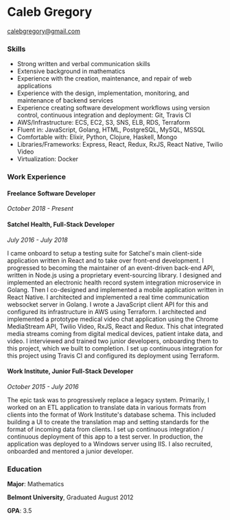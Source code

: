 # Caleb Gregory

calebgregory@gmail.com

### Skills

- Strong written and verbal communication skills
- Extensive background in mathematics
- Experience with the creation, maintenance, and repair of web
  applications
- Experience with the design, implementation, monitoring, and
  maintenance of backend services
- Experience creating software development workflows using version
  control, continuous integration and deployment:  Git, Travis CI
- AWS/Infrastructure: ECS, EC2, S3, SNS, ELB, RDS, Terraform
- Fluent in: JavaScript, Golang, HTML, PostgreSQL, MySQL, MSSQL
- Comfortable with: Elixir, Python, Clojure, Haskell, Mongo
- Libraries/Frameworks: Express, React, Redux, RxJS, React Native, Twilio Video
- Virtualization: Docker

### Work Experience

#### Freelance Software Developer
_October 2018 - Present_

#### Satchel Health, Full-Stack Developer
_July 2016 - July 2018_

I came onboard to setup a testing suite for Satchel's main client-side
application written in React and to take over front-end development.  I
progressed to becoming the maintainer of an event-driven back-end API,
written in Node.js using a proprietary event-sourcing library.  I
designed and implemented an electronic health record system integration
microservice in Golang.  Then I co-designed and implemented a mobile
application written in React Native.  I architected and implemented a
real time communication websocket server in Golang.  I wrote a
JavaScript client API for this and configured its infrastructure in AWS
using Terraform.  I architected and implemented a prototype medical
video chat application using the Chrome MediaStream API, Twilio Video,
RxJS, React and Redux.  This chat integrated media streams coming from
digital medical devices, patient intake data, and video.  I interviewed
and trained two junior developers, onboarding them to this project,
which we built to completion.  I set up continuous integration for this
project using Travis CI and configured its deployment using Terraform.

#### Work Institute, Junior Full-Stack Developer
_October 2015 - July 2016_

The epic task was to progressively replace a legacy system.  Primarily,
I worked on an ETL application to translate data in various formats from
clients into the format of Work Institute's database schema.  This
included building a UI to create the translation map and setting
standards for the format of incoming data from clients.  I set up
continuous integration / continuous deployment of this app to a test
server.  In production, the application was deployed to a Windows server
using IIS.  I also recruited, onboarded and mentored a junior developer.

### Education

__Major__: Mathematics

__Belmont University__, Graduated August 2012

__GPA__: 3.5
